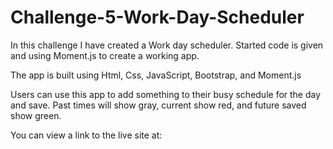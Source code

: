 # Challenge-5-Work-Day-Scheduler

In this challenge I have created a Work day scheduler. Started code is given and using Moment.js to create a working app.

The app is built using Html, Css, JavaScript, Bootstrap, and Moment.js

Users can use this app to add something to their busy schedule for the day and save. Past times will show gray, current show red, and future saved show green.

You can view a link to the live site at:


